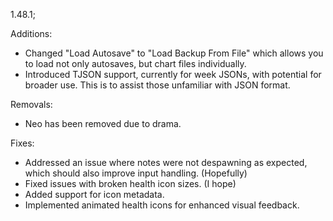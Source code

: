 1.48.1;

Additions:
- Changed "Load Autosave" to "Load Backup From File" which allows you to load not only autosaves, but chart files individually.
- Introduced TJSON support, currently for week JSONs, with potential for broader use. This is to assist those unfamiliar with JSON format.

Removals:
- Neo has been removed due to drama.

Fixes:
- Addressed an issue where notes were not despawning as expected, which should also improve input handling. (Hopefully)
- Fixed issues with broken health icon sizes. (I hope)
- Added support for icon metadata.
- Implemented animated health icons for enhanced visual feedback.
